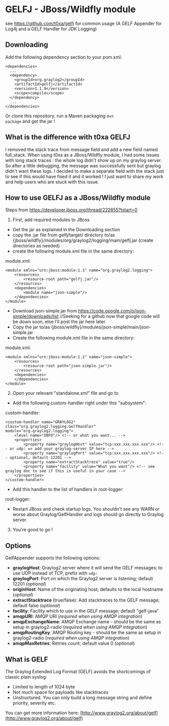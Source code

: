 GELFJ - JBoss/Wildfly module
============================
see https://github.com/t0xa/gelfj for common usage (A GELF Appender for Log4j and a GELF Handler for JDK Logging)

Downloading
-----------

Add the following dependency section to your pom.xml:

    <dependencies>
      ...
      <dependency>
        <groupId>org.graylog2</groupId>
        <artifactId>gelfj</artifactId>
        <version>1.1.9</version>
        <scope>compile</scope>
      </dependency>
      ...
    </dependencies>

Or clone this repository, run a Maven packaging <code>mvn package</code> and get the jar !


What is the difference with t0xa GELFJ
--------------------------------------

I removed the stack trace from message field and add a new field named full_stack.
When using t0xa as a JBoss/Wildfly module, I had some issues with long stack traces : the whole log didn't show up on my graylog server.
So after a little debugging, the message was successfully sent but graylog didn't want these logs. I decided to make a separate field with the stack just to see if this would have fixed it and it worked ! I just want to share my work and help users who are stuck with this issue.


How to use GELFJ as a JBoss/Wildfly module
------------------------------------------
Steps from https://developer.jboss.org/thread/222855?tstart=0

1. First, add required modules to JBoss

- Get the jar as explained in the Downloading section
- copy the .jar file from gelfj/target/ directory to/as {jboss/wildfly}/modules/org/graylog2/logging/main/gelfj.jar (create directories as needed)
- create the following module.xml file in the same directory:

module.xml:

    <module xmlns="urn:jboss:module:1.1" name="org.graylog2.logging">    
        <resources>    
            <resource-root path="gelfj.jar"/>    
        </resources>    
        <dependencies>    
            <module name="json-simple"/>    
        </dependencies>    
    </module>   

- Download json-simple.jar from https://code.google.com/p/json-simple/downloads/list //Seeking for a github now that google code will be down soon, else I'll post the jar here later
- Copy the jar to/as {jboss/wildfly}/modules/json-simple/main/json-simple.jar
- Create the following module.xml file in the same directory:

module.xml:

    <module xmlns="urn:jboss:module:1.1" name="json-simple">    
        <resources>    
            <resource-root path="json-simple.jar"/>    
        </resources>    
        <dependencies>    
        </dependencies>    
    </module>

2. Open your relevant "standalone.xml" file and go to <subsystem xmlns="urn:jboss:domain:logging:x.x">
- Add the following custom-handler right under this "subsystem":

custom-handler:

    <custom-handler name="GRAYLOG2" class="org.graylog2.logging.GelfHandler" module="org.graylog2.logging">
        <level name="INFO"/> <!-- or what you want... --> 
        <properties>
            <property name="graylogHost" value="tcp:xxx.xxx.xxx.xxx"/> <!-- or udp: => add your graylog-server IP here -->
            <property name="graylogPort" value="tcp:xxx.xxx.xxx.xxx"/> <!-- optional, default 12201 -->
            <property name="extractStacktrace" value="true"/>
            <property name="facility" value="What you want"/> <!-- see graylog doc to see if this is useful in your case --> 
        </properties>
    </custom-handler>

- Add this handler to the list of handlers in root-logger:

root-logger:
    <root-logger>
        <level name="INFO"/>
        <handlers>
            <!-- other handlers here -->
            <handler name="GRAYLOG2"/>
        </handlers>
    </root-logger>

- Restart JBoss and check startup logs. You shouldn't see any WARN or worse about Graylog/GelfHandler and logs should go directly to Graylog server.

3. You're good to go !


Options
-------

GelfAppender supports the following options:

- **graylogHost**: Graylog2 server where it will send the GELF messages; to use UDP instead of TCP, prefix with `udp:`
- **graylogPort**: Port on which the Graylog2 server is listening; default 12201 (*optional*)
- **originHost**: Name of the originating host; defaults to the local hostname (*optional*)
- **extractStacktrace** (true/false): Add stacktraces to the GELF message; default false (*optional*)
- **facility**: Facility which to use in the GELF message; default "gelf-java"
- **amqpURI**: AMQP URI (*required when using AMQP integration*)
- **amqpExchangeName**: AMQP Exchange name - should be the same as setup in graylog2-radio (*required when using AMQP integration*)
- **amqpRoutingKey**: AMQP Routing key - should be the same as setup in graylog2-radio (*required when using AMQP integration*)
- **amqpMaxRetries**: Retries count; default value 0 (*optional*)

What is GELF
------------

The Graylog Extended Log Format (GELF) avoids the shortcomings of classic plain syslog:

- Limited to length of 1024 byte
- Not much space for payloads like stacktraces
- Unstructured. You can only build a long message string and define priority, severity etc.

You can get more information here: [http://www.graylog2.org/about/gelf](http://www.graylog2.org/about/gelf)

